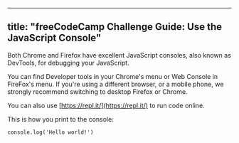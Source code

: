 
---
title: "freeCodeCamp Challenge Guide: Use the JavaScript Console"
---

Both Chrome and Firefox have excellent JavaScript consoles, also known as DevTools, for debugging your JavaScript.

You can find Developer tools in your Chrome's menu or Web Console in FireFox's menu. If you're using a different browser, or a mobile phone, we strongly recommend switching to desktop Firefox or Chrome.

You can also use [https://repl.it/](https://repl.it/) to run code online.

This is how you print to the console:

    console.log('Hello world!')
